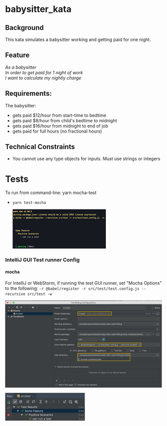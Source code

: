 
# babysitter_kata

## Background
This kata simulates a babysitter working and getting paid for one night.

## Feature
*As a babysitter<br>
In order to get paid for 1 night of work<br>
I want to calculate my nightly charge<br>*

## Requirements:
The babysitter:
- gets paid $12/hour from start-time to bedtime
- gets paid $8/hour from child's bedtime to midnight
- gets paid $16/hour from midnight to end of job
- gets paid for full hours (no fractional hours)

## Technical Constraints
- You cannot use any type objects for inputs.  Must use strings or integers
# Tests

To run from command-line: yarn mocha-test
- `yarn test-mocha`

    ![example of running tests with mocha](https://github.com/dschinkel/nodejs-kata-scaffolding/raw/master/images/console-run-tests.png)

### IntelliJ GUI Test runner Config

#### mocha
For IntelliJ or WebStorm, if running the test GUI runner, set "Mocha Options" to the following: `-r @babel/register -r src/test/test.config.js --recursive src/test -w`

![example of running tests with mocha](https://github.com/dschinkel/nodejs-kata-scaffolding/raw/master/images/intellij-mocha-test-configuration.png)

![example of running tests with mocha](https://github.com/dschinkel/nodejs-kata-scaffolding/raw/master/images/intellij-mocha-test-gui-run.png)
